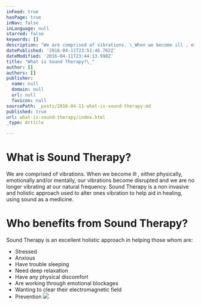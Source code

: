 ```yaml
---
inFeed: true
hasPage: true
inNav: false
inLanguage: null
starred: false
keywords: []
description: "We are comprised of vibrations. \_When we become ill , either physically, emotionally and/or mentally, our vibrations become disrupted and we are no longer vibrating at our natural frequency. Sound Therapy is a non invasive and holistic approach used to alter ones vibration to help aid in healing, using sound as a medicine.\_"
datePublished: '2016-04-11T23:51:46.762Z'
dateModified: '2016-04-11T23:44:13.998Z'
title: "What is Sound Therapy?\_"
author: []
authors: []
publisher:
  name: null
  domain: null
  url: null
  favicon: null
sourcePath: _posts/2016-04-11-what-is-sound-therapy.md
published: true
url: what-is-sound-therapy/index.html
_type: Article

---
```

# What is Sound Therapy? 

We are comprised of vibrations.  When we become ill , either physically, emotionally and/or mentally, our vibrations become disrupted and we are no longer vibrating at our natural frequency. Sound Therapy is a non invasive and holistic approach used to alter ones vibration to help aid in healing, using sound as a medicine. 

# Who benefits from Sound Therapy? 

Sound Therapy is an excellent holistic approach in helping those whom are:   

* Stressed
* Anxious
* Have trouble sleeping
* Need deep relaxation
* Have any physical discomfort
* Are working through emotional blockages
* Wanting to clear their electromagnetic field
* Prevention ![](https://the-grid-user-content.s3-us-west-2.amazonaws.com/23259448-8b15-47d3-b21d-277c49b5ae32.jpg)